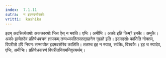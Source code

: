 ```yaml
---
index:  7.1.11
sutra:  न इदमदसोरकोः
vritti:  kashika 
---
```


इदम् अदसित्येतयोः अककारयोः भिस ऐस् न भवति। एभिः। अमीभिः। अकोः इति किम्? इमकैः। अमुकैः। अकोः इत्येतदेव प्रतिषेधवचनं ज्ञापकम् तन्मध्यपतितस्तद्ग्रहनेन गृह्यते इति। इदमदसोः कातिति नोक्तम्, विपरीतो ऽपि नियमः सम्भाव्येत इदमदसोरेव कातिति। ततश्च इह न स्यात्, सर्वकैः, विश्वकैः। इह च स्यादेव, एभिः, अमीभिः। प्रतिषेधकरणं विपरीतनियमनिवृत्त्यर्थम्।

